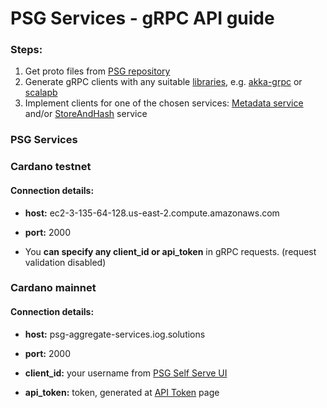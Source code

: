 # PSG Services - gRPC API guide

### **Steps:**
1. Get proto files from [PSG repository](https://github.com/input-output-hk/PSG/tree/develop/protos)
2. Generate gRPC clients with any suitable [libraries](https://grpc.io/docs/languages/), e.g. [akka-grpc](https://doc.akka.io/docs/akka-grpc/current/index.html) or [scalapb](https://github.com/scalapb/ScalaPB)
3. Implement clients for one of the chosen services: [Metadata service](https://github.com/input-output-hk/PSG/blob/develop/protos/cardano-metadata-service/protobuf/README.md) and/or [StoreAndHash](https://github.com/input-output-hk/PSG/tree/develop/protos/store-and-hash-service/protobuf/README.md) service

### PSG Services

### Cardano testnet  

#### **Connection details:**

- **host:** ec2-3-135-64-128.us-east-2.compute.amazonaws.com
- **port:** 2000

- You **can specify any client_id or api_token** in gRPC requests. (request validation disabled)

### Cardano mainnet

#### **Connection details:**
- **host:** psg-aggregate-services.iog.solutions
- **port:** 2000

- **client_id:** your username from [PSG Self Serve UI](https://prod.iog.services)
- **api_token:** token, generated at [API Token](https://prod.iog.services/apitokens) page

